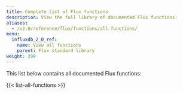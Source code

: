 ```yaml
---
title: Complete list of Flux functions
description: View the full library of documented Flux functions.
aliases:
  - /v2.0/reference/flux/functions/all-functions/
menu:
  influxdb_2_0_ref:
    name: View all functions
    parent: Flux standard library
weight: 299
---
```


This list below contains all documented Flux functions:

{{< list-all-functions >}}
